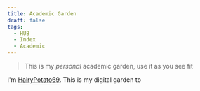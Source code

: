 ```yaml
---
title: Academic Garden
draft: false
tags:
  - HUB
  - Index
  - Academic
---
```

> This is my *personal* academic garden, use it as you see fit

I'm [HairyPotato69](https://github.com/HairyPotato69). This is my <span class = "highlight">digital garden</span> to 

